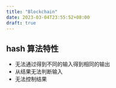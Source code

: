 ```yaml
---
title: "Blockchain"
date: 2023-03-04T23:55:52+08:00
draft: true
---
```


## hash 算法特性
- 无法通过得到不同的输入得到相同的输出
- 从结果无法判断输入
- 无法控制结果